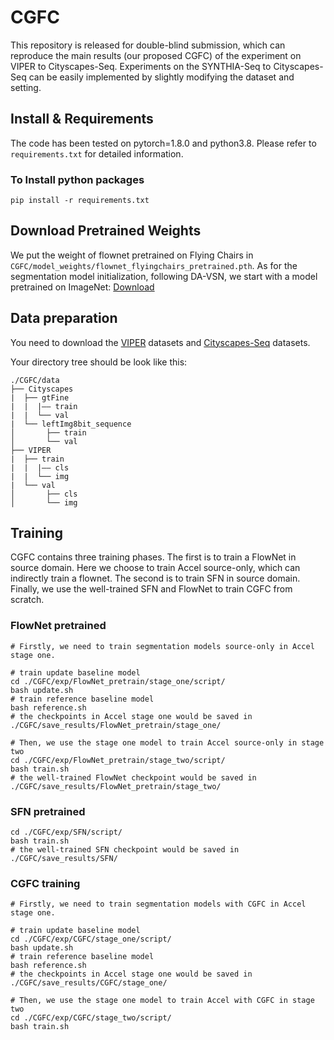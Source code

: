 # CGFC
This repository is released for double-blind submission, which can reproduce the main results (our proposed CGFC) of the experiment on VIPER to Cityscapes-Seq.  Experiments on the SYNTHIA-Seq to Cityscapes-Seq can be easily implemented by slightly modifying the dataset and setting.

## Install & Requirements

The code has been tested on pytorch=1.8.0 and python3.8. Please refer to ``requirements.txt`` for detailed information.

### To Install python packages

```
pip install -r requirements.txt
```
## Download Pretrained Weights
We put the weight of flownet pretrained on Flying Chairs in ``CGFC/model_weights/flownet_flyingchairs_pretrained.pth``. As for the segmentation model initialization, following DA-VSN, we start with a model pretrained on ImageNet: [Download](http://vllab.ucmerced.edu/ytsai/CVPR18/DeepLab_resnet_pretrained_init-f81d91e8.pth)


## Data preparation
You need to download the [VIPER](https://playing-for-benchmarks.org/download/) datasets and [Cityscapes-Seq](https://www.cityscapes-dataset.com/) datasets.

Your directory tree should be look like this:
```
./CGFC/data
├── Cityscapes
|  ├── gtFine
|  |  |—— train
|  |  └── val
|  └── leftImg8bit_sequence 
│       ├── train
│       └── val
├── VIPER
|  ├── train
|  |  |—— cls
|  |  └── img
|  └── val 
│       ├── cls
│       └── img
```

## Training 
CGFC contains three training phases. The first is to train a FlowNet in source domain. Here we choose to train Accel source-only, which can indirectly train a flownet. The second is to train SFN in source domain. Finally, we use the well-trained SFN and FlowNet to train CGFC from scratch.

### FlowNet pretrained
```
# Firstly, we need to train segmentation models source-only in Accel stage one.

# train update baseline model
cd ./CGFC/exp/FlowNet_pretrain/stage_one/script/
bash update.sh
# train reference baseline model
bash reference.sh
# the checkpoints in Accel stage one would be saved in ./CGFC/save_results/FlowNet_pretrain/stage_one/  

# Then, we use the stage one model to train Accel source-only in stage two
cd ./CGFC/exp/FlowNet_pretrain/stage_two/script/
bash train.sh
# the well-trained FlowNet checkpoint would be saved in ./CGFC/save_results/FlowNet_pretrain/stage_two/  
```

### SFN pretrained
```
cd ./CGFC/exp/SFN/script/
bash train.sh
# the well-trained SFN checkpoint would be saved in ./CGFC/save_results/SFN/  
```

### CGFC training
```
# Firstly, we need to train segmentation models with CGFC in Accel stage one.

# train update baseline model
cd ./CGFC/exp/CGFC/stage_one/script/
bash update.sh
# train reference baseline model
bash reference.sh
# the checkpoints in Accel stage one would be saved in ./CGFC/save_results/CGFC/stage_one/  

# Then, we use the stage one model to train Accel with CGFC in stage two
cd ./CGFC/exp/CGFC/stage_two/script/
bash train.sh
```

